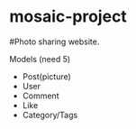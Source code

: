 # mosaic-project

#Photo sharing website. 

Models (need 5) 
 - Post(picture)
 - User
 - Comment
 - Like
 - Category/Tags
